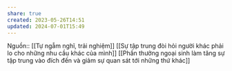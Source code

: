```yaml
---
share: true
created: 2023-05-26T14:51
updated: 2024-07-01T15:49
---
```

Nguồn:: [[Tự ngẫm nghĩ, trải nghiệm]]
[[Sự tập trung đòi hỏi người khác phải lo cho những nhu cầu khác của mình]] 
[[Phần thưởng ngoại sinh làm tăng sự tập trung vào đích đến và giảm sự quan sát tới những thứ khác]]